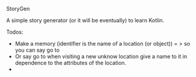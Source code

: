 StoryGen

A simple story generator (or it will be eventually) to learn Kotlin.


Todos:
- Make a memory (identifier is the name of a location (or object))
  = > so you can say <subject> go to <location>
- Or say <subject> go to <direction> when visiting a new unknow location give a name to it in dependence to the 
  attributes of the location.
- 